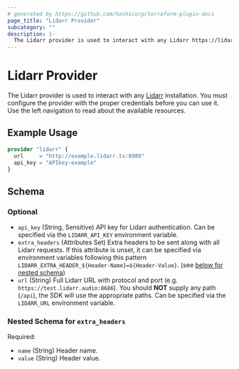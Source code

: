 ```yaml
---
# generated by https://github.com/hashicorp/terraform-plugin-docs
page_title: "Lidarr Provider"
subcategory: ""
description: |-
  The Lidarr provider is used to interact with any Lidarr https://lidarr.audio/ installation. You must configure the provider with the proper credentials before you can use it. Use the left navigation to read about the available resources.
---
```


# Lidarr Provider

The Lidarr provider is used to interact with any [Lidarr](https://lidarr.audio/) installation. You must configure the provider with the proper credentials before you can use it. Use the left navigation to read about the available resources.

## Example Usage

```terraform
provider "lidarr" {
  url     = "http://example.lidarr.tv:8989"
  api_key = "APIkey-example"
}
```

<!-- schema generated by tfplugindocs -->
## Schema

### Optional

- `api_key` (String, Sensitive) API key for Lidarr authentication. Can be specified via the `LIDARR_API_KEY` environment variable.
- `extra_headers` (Attributes Set) Extra headers to be sent along with all Lidarr requests. If this attribute is unset, it can be specified via environment variables following this pattern `LIDARR_EXTRA_HEADER_${Header-Name}=${Header-Value}`. (see [below for nested schema](#nestedatt--extra_headers))
- `url` (String) Full Lidarr URL with protocol and port (e.g. `https://test.lidarr.audio:8686`). You should **NOT** supply any path (`/api`), the SDK will use the appropriate paths. Can be specified via the `LIDARR_URL` environment variable.

<a id="nestedatt--extra_headers"></a>
### Nested Schema for `extra_headers`

Required:

- `name` (String) Header name.
- `value` (String) Header value.
